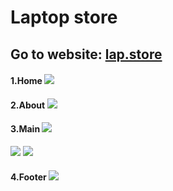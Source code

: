 
# Laptop store
## Go to website: [lap.store](https://isma-rustam.github.io/)
#### 1.Home ![](https://imgur.com/orvyfLz.png)
#### 2.About ![](https://imgur.com/dcJXsaS.png)
#### 3.Main ![](https://imgur.com/QgO9LpJ.png)
 ![](https://imgur.com/c4oyRbT.png)
 ![](https://imgur.com/6bXvaNj.png)
#### 4.Footer ![](https://imgur.com/60LjUxl.png)
